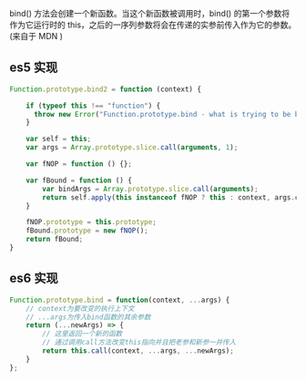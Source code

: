 bind() 方法会创建一个新函数。当这个新函数被调用时，bind() 的第一个参数将作为它运行时的 this，之后的一序列参数将会在传递的实参前传入作为它的参数。(来自于 MDN )    

## es5 实现

```javascript
Function.prototype.bind2 = function (context) {

    if (typeof this !== "function") {
      throw new Error("Function.prototype.bind - what is trying to be bound is not callable");
    }

    var self = this;
    var args = Array.prototype.slice.call(arguments, 1);

    var fNOP = function () {};

    var fBound = function () {
        var bindArgs = Array.prototype.slice.call(arguments);
        return self.apply(this instanceof fNOP ? this : context, args.concat(bindArgs));
    }

    fNOP.prototype = this.prototype;
    fBound.prototype = new fNOP();
    return fBound;
}
```

## es6 实现

```javascript
Function.prototype.bind = function(context, ...args) {
    // context为要改变的执行上下文
    // ...args为传入bind函数的其余参数
    return (...newArgs) => {
        // 这里返回一个新的函数
        // 通过调用call方法改变this指向并且把老参和新参一并传入
        return this.call(context, ...args, ...newArgs);
    }
};
```
